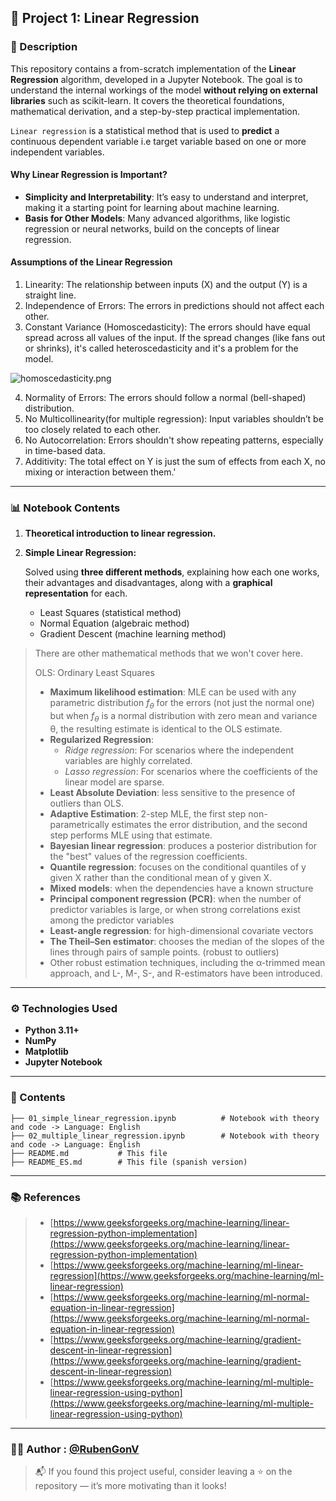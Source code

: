 ## 📘 Project 1: Linear Regression

### 🧠 Description

This repository contains a from-scratch implementation of the **Linear Regression** algorithm, developed in a Jupyter Notebook.
The goal is to understand the internal workings of the model **without relying on external libraries** such as scikit-learn.
It covers the theoretical foundations, mathematical derivation, and a step-by-step practical implementation.

`Linear regression` is a statistical method that is used to **predict** a continuous dependent variable i.e target variable based on one or more independent variables.

#### Why Linear Regression is Important?
- **Simplicity and Interpretability**: It’s easy to understand and interpret, making it a starting point for learning about machine learning.
- **Basis for Other Models**: Many advanced algorithms, like logistic regression or neural networks, build on the concepts of linear regression.

#### Assumptions of the Linear Regression
1. Linearity: The relationship between inputs (X) and the output (Y) is a straight line.
2. Independence of Errors: The errors in predictions should not affect each other.
3. Constant Variance (Homoscedasticity): The errors should have equal spread across all values of the input. If the spread changes (like fans out or shrinks), it's called heteroscedasticity and it's a problem for the model.

![homoscedasticity.png](attachment:homoscedasticity.png)

4. Normality of Errors: The errors should follow a normal (bell-shaped) distribution.
5. No Multicollinearity(for multiple regression): Input variables shouldn’t be too closely related to each other.
6. No Autocorrelation: Errors shouldn't show repeating patterns, especially in time-based data.
7. Additivity: The total effect on Y is just the sum of effects from each X, no mixing or interaction between them.'


---

### 📊 Notebook Contents

1. **Theoretical introduction to linear regression.**
2. **Simple Linear Regression:**

   Solved using **three different methods**, explaining how each one works, their advantages and disadvantages,
   along with a **graphical representation** for each.

   * Least Squares (statistical method)
   * Normal Equation (algebraic method)
   * Gradient Descent (machine learning method)

> There are other mathematical methods that we won't cover here. 
>
> OLS: Ordinary Least Squares
> 
> - **Maximum likelihood estimation**: MLE can be used with any parametric distribution $f_θ$ for the errors (not just the normal one) but when $f_θ$ is a normal distribution with zero mean and variance θ, the resulting estimate is identical to the OLS estimate.
> - **Regularized Regression**: 
>   - *Ridge regression*: For scenarios where the independent variables are highly correlated.
>   - *Lasso regression*: For scenarios where the coefficients of the linear model are sparse.
> - **Least Absolute Deviation**: less sensitive to the presence of outliers than OLS.
> - **Adaptive Estimation**: 2-step MLE, the first step non-parametrically estimates the error distribution, and the second step performs MLE using that estimate.
> - **Bayesian linear regression**: produces a posterior distribution for the "best" values of the regression coefficients.
> - **Quantile regression**: focuses on the conditional quantiles of y given X rather than the conditional mean of y given X.
> - **Mixed models**: when the dependencies have a known structure
> - **Principal component regression (PCR)**: when the number of predictor variables is large, or when strong correlations exist among the predictor variables
> - **Least-angle regression**: for high-dimensional covariate vectors
> - **The Theil–Sen estimator**: chooses the median of the slopes of the lines through pairs of sample points. (robust to outliers)
> - Other robust estimation techniques, including the α-trimmed mean approach, and L-, M-, S-, and R-estimators have been introduced.

---

### ⚙️ Technologies Used

* **Python 3.11+**
* **NumPy**
* **Matplotlib**
* **Jupyter Notebook**

---

### 🧩 Contents

```
├── 01_simple_linear_regression.ipynb          # Notebook with theory and code -> Language: English
├── 02_multiple_linear_regression.ipynb        # Notebook with theory and code -> Language: English
├── README.md           # This file
├── README_ES.md        # This file (spanish version)
```

---

### 📚 References

> * [https://www.geeksforgeeks.org/machine-learning/linear-regression-python-implementation](https://www.geeksforgeeks.org/machine-learning/linear-regression-python-implementation)
> * [https://www.geeksforgeeks.org/machine-learning/ml-linear-regression](https://www.geeksforgeeks.org/machine-learning/ml-linear-regression)
> * [https://www.geeksforgeeks.org/machine-learning/ml-normal-equation-in-linear-regression](https://www.geeksforgeeks.org/machine-learning/ml-normal-equation-in-linear-regression)
> * [https://www.geeksforgeeks.org/machine-learning/gradient-descent-in-linear-regression](https://www.geeksforgeeks.org/machine-learning/gradient-descent-in-linear-regression)
> * [https://www.geeksforgeeks.org/machine-learning/ml-multiple-linear-regression-using-python](https://www.geeksforgeeks.org/machine-learning/ml-multiple-linear-regression-using-python)

---

### 👨‍💻 **Author** : [@RubenGonV](https://github.com/RubenGonV)

> 📬 If you found this project useful, consider leaving a ⭐ on the repository — it’s more motivating than it looks!
